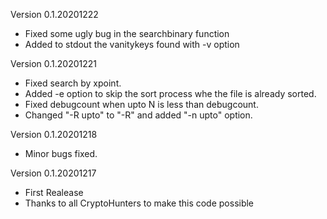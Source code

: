Version 0.1.20201222
- Fixed some ugly bug in the searchbinary function
- Added to stdout the vanitykeys found with -v option

Version 0.1.20201221
- Fixed search by xpoint.
- Added -e option to skip the sort process whe the file is already sorted.
- Fixed debugcount when upto N is less than debugcount.
- Changed "-R upto" to "-R" and added "-n upto" option.

Version 0.1.20201218
- Minor bugs fixed.

Version 0.1.20201217
- First Realease
- Thanks to all CryptoHunters to make this code possible
